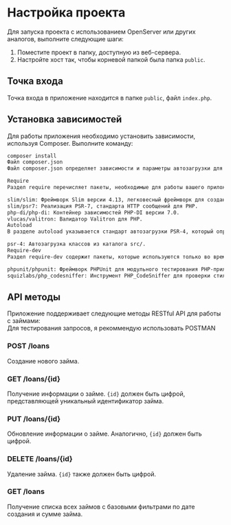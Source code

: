 # Настройка проекта

Для запуска проекта с использованием OpenServer или других аналогов, выполните следующие шаги:

1. Поместите проект в папку, доступную из веб-сервера.
2. Настройте хост так, чтобы корневой папкой была папка `public`.

## Точка входа

Точка входа в приложение находится в папке `public`, файл `index.php`.

## Установка зависимостей

Для работы приложения необходимо установить зависимости, используя Composer. Выполните команду:

```bash
composer install
Файл composer.json
Файл composer.json определяет зависимости и параметры автозагрузки для вашего PHP-проекта.

Require
Раздел require перечисляет пакеты, необходимые для работы вашего приложения:

slim/slim: Фреймворк Slim версии 4.13, легковесный фреймворк для создания веб-приложений и API.
slim/psr7: Реализация PSR-7, стандарта HTTP сообщений для PHP.
php-di/php-di: Контейнер зависимостей PHP-DI версии 7.0.
vlucas/valitron: Валидатор Valitron для PHP.
Autoload
В разделе autoload указывается стандарт автозагрузки PSR-4, который определяет, как Composer будет автоматически загружать классы:

psr-4: Автозагрузка классов из каталога src/.
Require-dev
Раздел require-dev содержит пакеты, которые используются только во время разработки:

phpunit/phpunit: Фреймворк PHPUnit для модульного тестирования PHP-приложений.
squizlabs/php_codesniffer: Инструмент PHP_CodeSniffer для проверки стиля кодирования PHP.
```
## API методы

Приложение поддерживает следующие методы RESTful API для работы с займами:  
Для тестирования запросов, я рекоммендую использовать POSTMAN

### POST /loans
Создание нового займа.

### GET /loans/{id}
Получение информации о займе. `{id}` должен быть цифрой, представляющей уникальный идентификатор займа.

### PUT /loans/{id}
Обновление информации о займе. Аналогично, `{id}` должен быть цифрой.

### DELETE /loans/{id}
Удаление займа. `{id}` также должен быть цифрой.

### GET /loans
Получение списка всех займов с базовыми фильтрами по дате создания и сумме займа.

